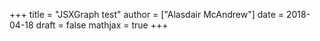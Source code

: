 +++
title = "JSXGraph test"
author = ["Alasdair McAndrew"]
date = 2018-04-18
draft = false
mathjax = true
+++

<div id="box" class="jxgbox" style="width:750px; height:500px;">
<script type="text/javascript">
 var board = JXG.JSXGraph.initBoard('box', {boundingbox: [-1.5, 1.5, 2.5, -1.5], axis:true,keepAspectRatio:true});
 var origin = board.create('point',[0,0],{visible:false,fixed:true});
 var s = board.create('slider',[[1,1.25],[2.5,1.25],[0,0,Math.PI/2]]);
 var c = board.create('circle',[origin,1.0]);
 var a = board.create('point',[
         () => -Math.cos(s.Value()),
         () => Math.sin(s.Value())
         ],{name:'A'});
 var b = board.create('point',[
         () => Math.cos(s.Value()/3),
         () => Math.sin(s.Value()/3)
         ],{name:'B'});
 var d = board.create('point',[
         () => 3\*Math.cos(s.Value()/3)/0.5,0
         ],{name:'C'});
 var l1 = board.create('line',[a,d]);
 var l2 = board.create('segment',[b,d],{strokeWidth:4,strokeColor:'#FF0000'});
</script>
</div>

[//]: # "Exported with love from a post written in Org mode"
[//]: # "- https://github.com/kaushalmodi/ox-hugo"
